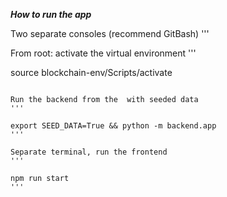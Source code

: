 
***How to run the app***

Two separate consoles (recommend GitBash)
'''

From root: activate the virtual environment
'''

source blockchain-env/Scripts/activate
```

Run the backend from the  with seeded data
'''

export SEED_DATA=True && python -m backend.app
'''

Separate terminal, run the frontend
'''

npm run start
'''